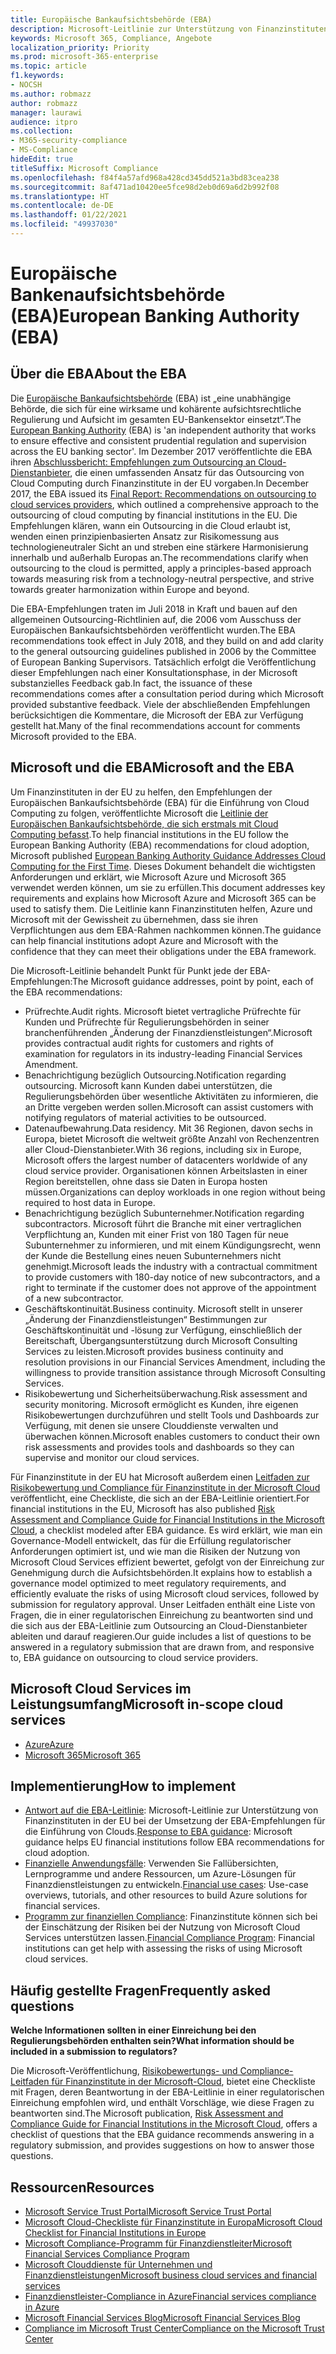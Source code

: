 ```yaml
---
title: Europäische Bankaufsichtsbehörde (EBA)
description: Microsoft-Leitlinie zur Unterstützung von Finanzinstituten in der EU bei der Umsetzung der EBA-Empfehlungen für die Einführung von Clouds.
keywords: Microsoft 365, Compliance, Angebote
localization_priority: Priority
ms.prod: microsoft-365-enterprise
ms.topic: article
f1.keywords:
- NOCSH
ms.author: robmazz
author: robmazz
manager: laurawi
audience: itpro
ms.collection:
- M365-security-compliance
- MS-Compliance
hideEdit: true
titleSuffix: Microsoft Compliance
ms.openlocfilehash: f84f4a57afd968a428cd345dd521a3bd83cea238
ms.sourcegitcommit: 8af471ad10420ee5fce98d2eb0d69a6d2b992f08
ms.translationtype: HT
ms.contentlocale: de-DE
ms.lasthandoff: 01/22/2021
ms.locfileid: "49937030"
---
```

# <a name="european-banking-authority-eba"></a><span data-ttu-id="0903d-104">Europäische Bankenaufsichtsbehörde (EBA)</span><span class="sxs-lookup"><span data-stu-id="0903d-104">European Banking Authority (EBA)</span></span>

## <a name="about-the-eba"></a><span data-ttu-id="0903d-105">Über die EBA</span><span class="sxs-lookup"><span data-stu-id="0903d-105">About the EBA</span></span>

<span data-ttu-id="0903d-106">Die [Europäische Bankaufsichtsbehörde](https://eba.europa.eu/) (EBA) ist „eine unabhängige Behörde, die sich für eine wirksame und kohärente aufsichtsrechtliche Regulierung und Aufsicht im gesamten EU-Bankensektor einsetzt“.</span><span class="sxs-lookup"><span data-stu-id="0903d-106">The [European Banking Authority](https://eba.europa.eu/) (EBA) is 'an independent authority that works to ensure effective and consistent prudential regulation and supervision across the EU banking sector'.</span></span> <span data-ttu-id="0903d-107">Im Dezember 2017 veröffentlichte die EBA ihren [Abschlussbericht: Empfehlungen zum Outsourcing an Cloud-Dienstanbieter](https://eba.europa.eu/documents/10180/2170121/Final+draft+Recommendations+on+Cloud+Outsourcing+%28EBA-Rec-2017-03%29.pdf/5fa5cdde-3219-4e95-946d-0c0d05494362), die einen umfassenden Ansatz für das Outsourcing von Cloud Computing durch Finanzinstitute in der EU vorgaben.</span><span class="sxs-lookup"><span data-stu-id="0903d-107">In December 2017, the EBA issued its [Final Report: Recommendations on outsourcing to cloud services providers](https://eba.europa.eu/documents/10180/2170121/Final+draft+Recommendations+on+Cloud+Outsourcing+%28EBA-Rec-2017-03%29.pdf/5fa5cdde-3219-4e95-946d-0c0d05494362), which outlined a comprehensive approach to the outsourcing of cloud computing by financial institutions in the EU.</span></span> <span data-ttu-id="0903d-108">Die Empfehlungen klären, wann ein Outsourcing in die Cloud erlaubt ist, wenden einen prinzipienbasierten Ansatz zur Risikomessung aus technologieneutraler Sicht an und streben eine stärkere Harmonisierung innerhalb und außerhalb Europas an.</span><span class="sxs-lookup"><span data-stu-id="0903d-108">The recommendations clarify when outsourcing to the cloud is permitted, apply a principles-based approach towards measuring risk from a technology-neutral perspective, and strive towards greater harmonization within Europe and beyond.</span></span>

<span data-ttu-id="0903d-109">Die EBA-Empfehlungen traten im Juli 2018 in Kraft und bauen auf den allgemeinen Outsourcing-Richtlinien auf, die 2006 vom Ausschuss der Europäischen Bankaufsichtsbehörden veröffentlicht wurden.</span><span class="sxs-lookup"><span data-stu-id="0903d-109">The EBA recommendations took effect in July 2018, and they build on and add clarity to the general outsourcing guidelines published in 2006 by the Committee of European Banking Supervisors.</span></span> <span data-ttu-id="0903d-110">Tatsächlich erfolgt die Veröffentlichung dieser Empfehlungen nach einer Konsultationsphase, in der Microsoft substanzielles Feedback gab.</span><span class="sxs-lookup"><span data-stu-id="0903d-110">In fact, the issuance of these recommendations comes after a consultation period during which Microsoft provided substantive feedback.</span></span> <span data-ttu-id="0903d-111">Viele der abschließenden Empfehlungen berücksichtigen die Kommentare, die Microsoft der EBA zur Verfügung gestellt hat.</span><span class="sxs-lookup"><span data-stu-id="0903d-111">Many of the final recommendations account for comments Microsoft provided to the EBA.</span></span>

## <a name="microsoft-and-the-eba"></a><span data-ttu-id="0903d-112">Microsoft und die EBA</span><span class="sxs-lookup"><span data-stu-id="0903d-112">Microsoft and the EBA</span></span>

<span data-ttu-id="0903d-113">Um Finanzinstituten in der EU zu helfen, den Empfehlungen der Europäischen Bankaufsichtsbehörde (EBA) für die Einführung von Cloud Computing zu folgen, veröffentlichte Microsoft die [Leitlinie der Europäischen Bankaufsichtsbehörde, die sich erstmals mit Cloud Computing befasst](https://aka.ms/FinServ-Guide-EuBankAuth).</span><span class="sxs-lookup"><span data-stu-id="0903d-113">To help financial institutions in the EU follow the European Banking Authority (EBA) recommendations for cloud adoption, Microsoft published [European Banking Authority Guidance Addresses Cloud Computing for the First Time](https://aka.ms/FinServ-Guide-EuBankAuth).</span></span> <span data-ttu-id="0903d-114">Dieses Dokument behandelt die wichtigsten Anforderungen und erklärt, wie Microsoft Azure und Microsoft 365 verwendet werden können, um sie zu erfüllen.</span><span class="sxs-lookup"><span data-stu-id="0903d-114">This document addresses key requirements and explains how Microsoft Azure and Microsoft 365 can be used to satisfy them.</span></span> <span data-ttu-id="0903d-115">Die Leitlinie kann Finanzinstituten helfen, Azure und Microsoft mit der Gewissheit zu übernehmen, dass sie ihren Verpflichtungen aus dem EBA-Rahmen nachkommen können.</span><span class="sxs-lookup"><span data-stu-id="0903d-115">The guidance can help financial institutions adopt Azure and Microsoft with the confidence that they can meet their obligations under the EBA framework.</span></span>

<span data-ttu-id="0903d-116">Die Microsoft-Leitlinie behandelt Punkt für Punkt jede der EBA-Empfehlungen:</span><span class="sxs-lookup"><span data-stu-id="0903d-116">The Microsoft guidance addresses, point by point, each of the EBA recommendations:</span></span>

- <span data-ttu-id="0903d-117">Prüfrechte.</span><span class="sxs-lookup"><span data-stu-id="0903d-117">Audit rights.</span></span> <span data-ttu-id="0903d-118">Microsoft bietet vertragliche Prüfrechte für Kunden und Prüfrechte für Regulierungsbehörden in seiner branchenführenden „Änderung der Finanzdienstleistungen“.</span><span class="sxs-lookup"><span data-stu-id="0903d-118">Microsoft provides contractual audit rights for customers and rights of examination for regulators in its industry-leading Financial Services Amendment.</span></span>
- <span data-ttu-id="0903d-119">Benachrichtigung bezüglich Outsourcing.</span><span class="sxs-lookup"><span data-stu-id="0903d-119">Notification regarding outsourcing.</span></span> <span data-ttu-id="0903d-120">Microsoft kann Kunden dabei unterstützen, die Regulierungsbehörden über wesentliche Aktivitäten zu informieren, die an Dritte vergeben werden sollen.</span><span class="sxs-lookup"><span data-stu-id="0903d-120">Microsoft can assist customers with notifying regulators of material activities to be outsourced.</span></span>
- <span data-ttu-id="0903d-121">Datenaufbewahrung.</span><span class="sxs-lookup"><span data-stu-id="0903d-121">Data residency.</span></span> <span data-ttu-id="0903d-122">Mit 36 Regionen, davon sechs in Europa, bietet Microsoft die weltweit größte Anzahl von Rechenzentren aller Cloud-Dienstanbieter.</span><span class="sxs-lookup"><span data-stu-id="0903d-122">With 36 regions, including six in Europe, Microsoft offers the largest number of datacenters worldwide of any cloud service provider.</span></span> <span data-ttu-id="0903d-123">Organisationen können Arbeitslasten in einer Region bereitstellen, ohne dass sie Daten in Europa hosten müssen.</span><span class="sxs-lookup"><span data-stu-id="0903d-123">Organizations can deploy workloads in one region without being required to host data in Europe.</span></span>
- <span data-ttu-id="0903d-124">Benachrichtigung bezüglich Subunternehmer.</span><span class="sxs-lookup"><span data-stu-id="0903d-124">Notification regarding subcontractors.</span></span> <span data-ttu-id="0903d-125">Microsoft führt die Branche mit einer vertraglichen Verpflichtung an, Kunden mit einer Frist von 180 Tagen für neue Subunternehmer zu informieren, und mit einem Kündigungsrecht, wenn der Kunde die Bestellung eines neuen Subunternehmers nicht genehmigt.</span><span class="sxs-lookup"><span data-stu-id="0903d-125">Microsoft leads the industry with a contractual commitment to provide customers with 180-day notice of new subcontractors, and a right to terminate if the customer does not approve of the appointment of a new subcontractor.</span></span>
- <span data-ttu-id="0903d-126">Geschäftskontinuität.</span><span class="sxs-lookup"><span data-stu-id="0903d-126">Business continuity.</span></span> <span data-ttu-id="0903d-127">Microsoft stellt in unserer „Änderung der Finanzdienstleistungen“ Bestimmungen zur Geschäftskontinuität und -lösung zur Verfügung, einschließlich der Bereitschaft, Übergangsunterstützung durch Microsoft Consulting Services zu leisten.</span><span class="sxs-lookup"><span data-stu-id="0903d-127">Microsoft provides business continuity and resolution provisions in our Financial Services Amendment, including the willingness to provide transition assistance through Microsoft Consulting Services.</span></span>
- <span data-ttu-id="0903d-128">Risikobewertung und Sicherheitsüberwachung.</span><span class="sxs-lookup"><span data-stu-id="0903d-128">Risk assessment and security monitoring.</span></span> <span data-ttu-id="0903d-129">Microsoft ermöglicht es Kunden, ihre eigenen Risikobewertungen durchzuführen und stellt Tools und Dashboards zur Verfügung, mit denen sie unsere Clouddienste verwalten und überwachen können.</span><span class="sxs-lookup"><span data-stu-id="0903d-129">Microsoft enables customers to conduct their own risk assessments and provides tools and dashboards so they can supervise and monitor our cloud services.</span></span>

<span data-ttu-id="0903d-130">Für Finanzinstitute in der EU hat Microsoft außerdem einen [Leitfaden zur Risikobewertung und Compliance für Finanzinstitute in der Microsoft Cloud](https://aka.ms/RiskGovernanceGuide) veröffentlicht, eine Checkliste, die sich an der EBA-Leitlinie orientiert.</span><span class="sxs-lookup"><span data-stu-id="0903d-130">For financial institutions in the EU, Microsoft has also published [Risk Assessment and Compliance Guide for Financial Institutions in the Microsoft Cloud](https://aka.ms/RiskGovernanceGuide), a checklist modeled after EBA guidance.</span></span> <span data-ttu-id="0903d-131">Es wird erklärt, wie man ein Governance-Modell entwickelt, das für die Erfüllung regulatorischer Anforderungen optimiert ist, und wie man die Risiken der Nutzung von Microsoft Cloud Services effizient bewertet, gefolgt von der Einreichung zur Genehmigung durch die Aufsichtsbehörden.</span><span class="sxs-lookup"><span data-stu-id="0903d-131">It explains how to establish a governance model optimized to meet regulatory requirements, and efficiently evaluate the risks of using Microsoft cloud services, followed by submission for regulatory approval.</span></span> <span data-ttu-id="0903d-132">Unser Leitfaden enthält eine Liste von Fragen, die in einer regulatorischen Einreichung zu beantworten sind und die sich aus der EBA-Leitlinie zum Outsourcing an Cloud-Dienstanbieter ableiten und darauf reagieren.</span><span class="sxs-lookup"><span data-stu-id="0903d-132">Our guide includes a list of questions to be answered in a regulatory submission that are drawn from, and responsive to, EBA guidance on outsourcing to cloud service providers.</span></span>

## <a name="microsoft-in-scope-cloud-services"></a><span data-ttu-id="0903d-133">Microsoft Cloud Services im Leistungsumfang</span><span class="sxs-lookup"><span data-stu-id="0903d-133">Microsoft in-scope cloud services</span></span>

- [<span data-ttu-id="0903d-134">Azure</span><span class="sxs-lookup"><span data-stu-id="0903d-134">Azure</span></span>](https://aka.ms/AzureCompliance)
- [<span data-ttu-id="0903d-135">Microsoft 365</span><span class="sxs-lookup"><span data-stu-id="0903d-135">Microsoft 365</span></span>](https://aka.ms/o365-compliance-framework)

## <a name="how-to-implement"></a><span data-ttu-id="0903d-136">Implementierung</span><span class="sxs-lookup"><span data-stu-id="0903d-136">How to implement</span></span>

- <span data-ttu-id="0903d-137">[Antwort auf die EBA-Leitlinie](https://aka.ms/FinServ-Guide-EuBankAuth): Microsoft-Leitlinie zur Unterstützung von Finanzinstituten in der EU bei der Umsetzung der EBA-Empfehlungen für die Einführung von Clouds.</span><span class="sxs-lookup"><span data-stu-id="0903d-137">[Response to EBA guidance](https://aka.ms/FinServ-Guide-EuBankAuth): Microsoft guidance helps EU financial institutions follow EBA recommendations for cloud adoption.</span></span>
- <span data-ttu-id="0903d-138">[Finanzielle Anwendungsfälle](https://docs.microsoft.com/azure/industry/financial/): Verwenden Sie Fallübersichten, Lernprogramme und andere Ressourcen, um Azure-Lösungen für Finanzdienstleistungen zu entwickeln.</span><span class="sxs-lookup"><span data-stu-id="0903d-138">[Financial use cases](https://docs.microsoft.com/azure/industry/financial/): Use-case overviews, tutorials, and other resources to build Azure solutions for financial services.</span></span>
- <span data-ttu-id="0903d-139">[Programm zur finanziellen Compliance](https://aka.ms/FSCP-Print): Finanzinstitute können sich bei der Einschätzung der Risiken bei der Nutzung von Microsoft Cloud Services unterstützen lassen.</span><span class="sxs-lookup"><span data-stu-id="0903d-139">[Financial Compliance Program](https://aka.ms/FSCP-Print): Financial institutions can get help with assessing the risks of using Microsoft cloud services.</span></span>

## <a name="frequently-asked-questions"></a><span data-ttu-id="0903d-140">Häufig gestellte Fragen</span><span class="sxs-lookup"><span data-stu-id="0903d-140">Frequently asked questions</span></span>

<span data-ttu-id="0903d-141">**Welche Informationen sollten in einer Einreichung bei den Regulierungsbehörden enthalten sein?**</span><span class="sxs-lookup"><span data-stu-id="0903d-141">**What information should be included in a submission to regulators?**</span></span>

<span data-ttu-id="0903d-142">Die Microsoft-Veröffentlichung, [Risikobewertungs- und Compliance-Leitfaden für Finanzinstitute in der Microsoft-Cloud](https://aka.ms/RiskGovernanceGuide), bietet eine Checkliste mit Fragen, deren Beantwortung in der EBA-Leitlinie in einer regulatorischen Einreichung empfohlen wird, und enthält Vorschläge, wie diese Fragen zu beantworten sind.</span><span class="sxs-lookup"><span data-stu-id="0903d-142">The Microsoft publication, [Risk Assessment and Compliance Guide for Financial Institutions in the Microsoft Cloud](https://aka.ms/RiskGovernanceGuide), offers a checklist of questions that the EBA guidance recommends answering in a regulatory submission, and provides suggestions on how to answer those questions.</span></span>

## <a name="resources"></a><span data-ttu-id="0903d-143">Ressourcen</span><span class="sxs-lookup"><span data-stu-id="0903d-143">Resources</span></span>

- [<span data-ttu-id="0903d-144">Microsoft Service Trust Portal</span><span class="sxs-lookup"><span data-stu-id="0903d-144">Microsoft Service Trust Portal</span></span>](https://aka.ms/STP)
- [<span data-ttu-id="0903d-145">Microsoft Cloud-Checkliste für Finanzinstitute in Europa</span><span class="sxs-lookup"><span data-stu-id="0903d-145">Microsoft Cloud Checklist for Financial Institutions in Europe</span></span>](https://query.prod.cms.rt.microsoft.com/cms/api/am/binary/RE4IPF3)
- [<span data-ttu-id="0903d-146">Microsoft Compliance-Programm für Finanzdienstleiter</span><span class="sxs-lookup"><span data-stu-id="0903d-146">Microsoft Financial Services Compliance Program</span></span>](https://aka.ms/FSCP-Print)
- [<span data-ttu-id="0903d-147">Microsoft Clouddienste für Unternehmen und Finanzdienstleistungen</span><span class="sxs-lookup"><span data-stu-id="0903d-147">Microsoft business cloud services and financial services</span></span>](https://www.microsoft.com/trustcenter/cloudservices/financialservices)
- [<span data-ttu-id="0903d-148">Finanzdienstleister-Compliance in Azure</span><span class="sxs-lookup"><span data-stu-id="0903d-148">Financial services compliance in Azure</span></span>](https://azure.microsoft.com/resources/videos/azurecon-2015-financial-services-compliance-in-azure/)
- [<span data-ttu-id="0903d-149">Microsoft Financial Services Blog</span><span class="sxs-lookup"><span data-stu-id="0903d-149">Microsoft Financial Services Blog</span></span>](https://techcommunity.microsoft.com/t5/Financial-Services-Blog/bg-p/FinancialServicesBlog)
- [<span data-ttu-id="0903d-150">Compliance im Microsoft Trust Center</span><span class="sxs-lookup"><span data-stu-id="0903d-150">Compliance on the Microsoft Trust Center</span></span>](https://www.microsoft.com/trust-center/compliance/compliance-overview)
